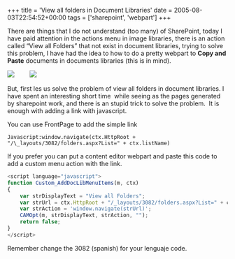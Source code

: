 +++
title = 'View all folders in Document Libraries'
date = 2005-08-03T22:54:52+00:00
tags = ['sharepoint', 'webpart']
+++

There are things that I do not understand (too many) of SharePoint, today I have paid attention in the actions menu in image libraries, there is an action called “View all Folders” that not exist in document libraries, trying to solve this problem, I have had the idea to how to do a pretty webpart to **Copy and Paste** documents in documents libraries (this is in mind).

![](/images/Sharepoint/ImgLibActions.gif)         
![](/images/Sharepoint/DocLibActions.gif)

But, first les us solve the problem of view all folders in document libraries. I have spent an interesting short time  while seeing as the pages generated by sharepoint work, and there is an stupid trick to solve the problem.  It is enough with adding a link with javascript.

You can use FrontPage to add the simple link

`Javascript:window.navigate(ctx.HttpRoot + "/\_layouts/3082/folders.aspx?List=" + ctx.listName)`

If you prefer you can put a content editor webpart and paste this code to add a custom menu action with the link.


```js
<script language="javascript">
function Custom_AddDocLibMenuItems(m, ctx)
{
    var strDisplayText = "View all Folders";
    var strUrl = ctx.HttpRoot + "/_layouts/3082/folders.aspx?List=" + ctx.listName;
    var strAction = 'window.navigate(strUrl)';
    CAMOpt(m, strDisplayText, strAction, "");
    return false;
}
</script>
```

Remember change the 3082 (spanish) for your lenguaje code.